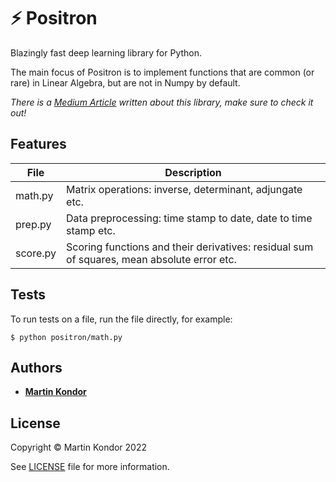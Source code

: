 # ⚡ Positron

Blazingly fast deep learning library for Python.

The main focus of Positron is to implement functions that are common (or rare) in Linear Algebra, but are not in Numpy by default.

_There is a [Medium Article](https://martinkondor.medium.com/positron-linear-algebra-library-for-python-8a3c5c3e1c00) written about this library, make sure to check it out!_

## Features

| File      | Description |
| --------- | ----------- |
| math.py      | Matrix operations: inverse, determinant, adjungate etc.       |
| prep.py      | Data preprocessing: time stamp to date, date to time stamp etc.        |
| score.py     | Scoring functions and their derivatives: residual sum of squares, mean absolute error etc.        |

## Tests

To run tests on a file, run the file directly, for example:

```$ python positron/math.py```

## Authors

* **[Martin Kondor](https://github.com/MartinKondor)**

## License 

Copyright &copy; Martin Kondor 2022

See [LICENSE](./LICENSE) file for more information.
